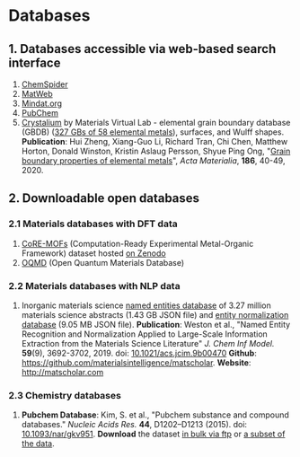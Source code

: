 # Databases

## 1. Databases accessible via web-based search interface

1. [ChemSpider](http://www.chemspider.com)
2. [MatWeb](http://matweb.com)
3. [Mindat.org](https://www.mindat.org)
4. [PubChem](https://pubchem.ncbi.nlm.nih.gov)
5. [Crystalium](http://crystalium.materialsvirtuallab.org) by Materials Virtual Lab - elemental grain boundary database (GBDB) ([327 GBs of 58 elemental metals](https://materialsvirtuallab.org/2020/01/grain-boundary-database/)), surfaces, and Wulff shapes. **Publication**: Hui Zheng, Xiang-Guo Li, Richard Tran, Chi Chen, Matthew Horton, Donald Winston, Kristin Aslaug Persson, Shyue Ping Ong, "[Grain boundary properties of elemental metals](https://doi.org/10.1016/j.actamat.2019.12.030)", *Acta Materialia*, **186**, 40-49, 2020.

## 2. Downloadable open databases

### 2.1 Materials databases with DFT data

1. [CoRE-MOFs](https://gregchung.github.io/CoRE-MOFs/) (Computation-Ready Experimental Metal-Organic Framework) dataset hosted [on Zenodo](https://zenodo.org/record/3528250)
2. [OQMD](http://oqmd.org/) (Open Quantum Materials Database)

### 2.2 Materials databases with NLP data

1. Inorganic materials science [named entities database](https://figshare.com/articles/Entities_database/8184413) of 3.27 million materials science abstracts (1.43 GB JSON file) and [entity normalization database](https://figshare.com/articles/Entity_Normalization/8184365) (9.05 MB JSON file).  **Publication**: Weston et al., "Named Entity Recognition and Normalization Applied to Large-Scale Information Extraction from the Materials Science Literature" *J. Chem Inf Model.* **59**(9), 3692-3702, 2019. doi: [10.1021/acs.jcim.9b00470](https://pubs.acs.org/doi/abs/10.1021/acs.jcim.9b00470)  **Github**: https://github.com/materialsintelligence/matscholar. **Website**: http://matscholar.com

### 2.3 Chemistry databases

1. **Pubchem Database**: Kim, S. et al., "Pubchem substance and compound databases." *Nucleic Acids Res.* **44**, D1202–D1213 (2015). doi: [10.1093/nar/gkv951](https://doi.org/10.1093/nar/gkv951). **Download** the dataset [in bulk via ftp](ftp://ftp.ncbi.nlm.nih.gov/pubchem) or [a subset of the data](https://pubchem.ncbi.nlm.nih.gov/pc_fetch/pc_fetch.cgi).
